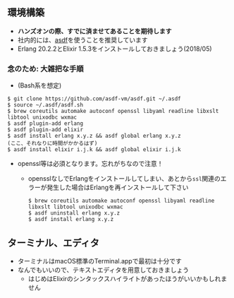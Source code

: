 ## 環境構築

- **ハンズオンの際、すでに済ませてあることを期待します**
- 社内的には、[asdf](https://github.com/asdf-vm/asdf)を使うことを推奨しています
- Erlang 20.2.2とElixir 1.5.3をインストールしておきましょう(2018/05)

### 念のため: 大雑把な手順

- (Bash系を想定)

```
$ git clone https://github.com/asdf-vm/asdf.git ~/.asdf
$ source ~/.asdf/asdf.sh
$ brew coreutils automake autoconf openssl libyaml readline libxslt libtool unixodbc wxmac
$ asdf plugin-add erlang
$ asdf plugin-add elixir
$ asdf install erlang x.y.z && asdf global erlang x.y.z
(ここ、それなりに時間がかかるはず)
$ asdf install elixir i.j.k && asdf global elixir i.j.k
```

- openssl等は必須となります。忘れがちなので注意！
    - opensslなしでErlangをインストールしてしまい、あとから`ssl`関連のエラーが発生した場合はErlangを再インストールして下さい

      ```
      $ brew coreutils automake autoconf openssl libyaml readline libxslt libtool unixodbc wxmac
      $ asdf uninstall erlang x.y.z
      $ asdf install erlang x.y.z
      ```

## ターミナル、エディタ

- ターミナルはmacOS標準のTerminal.appで最初は十分です
- なんでもいいので、テキストエディタを用意しておきましょう
    - はじめはElixirのシンタックスハイライトがあったほうがいいかもしれません
